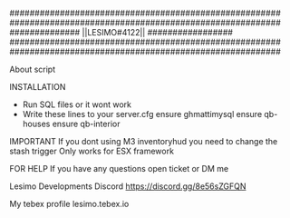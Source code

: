 ######################################################
######################################################
##############   ||LESIMO#4122||     #################
######################################################
######################################################

About script

INSTALLATION
- Run SQL files or it wont work
- Write these lines to your server.cfg
ensure ghmattimysql
ensure qb-houses
ensure qb-interior

IMPORTANT
If you dont using M3 inventoryhud you need to change the stash trigger
Only works for ESX framework

FOR HELP
If you have any questions open ticket or DM me

Lesimo Developments Discord 
https://discord.gg/8e56sZGFQN

My tebex profile
lesimo.tebex.io